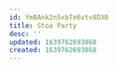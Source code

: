 ```yaml
---
id: YmBAnk2n5xbTe6vtv8DX0
title: Stoa Party
desc: ''
updated: 1639762693868
created: 1639762693868
---
```


